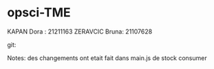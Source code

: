 # opsci-TME

KAPAN Dora : 21211163
ZERAVCIC Bruna: 21107628

git: 

Notes: des changements ont etait fait dans main.js de stock consumer
